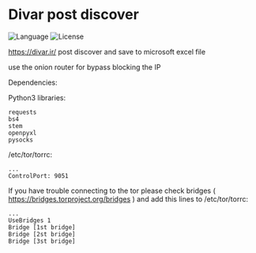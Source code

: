 # Divar post discover

![Language](http://img.shields.io/:language-PYTHON-red.svg?style=flat-square) ![License](http://img.shields.io/:license-GPL-blue.svg?style=flat-square)

https://divar.ir/ post discover and save to microsoft excel file

use the onion router for bypass blocking the IP

Dependencies:

Python3 libraries:
```
requests
bs4
stem
openpyxl
pysocks
```

/etc/tor/torrc:

```
...
ControlPort: 9051
```

If you have trouble connecting to the tor please check bridges ( https://bridges.torproject.org/bridges )
and add this lines to /etc/tor/torrc:

```
...
UseBridges 1
Bridge [1st bridge]
Bridge [2st bridge]
Bridge [3st bridge]
```


